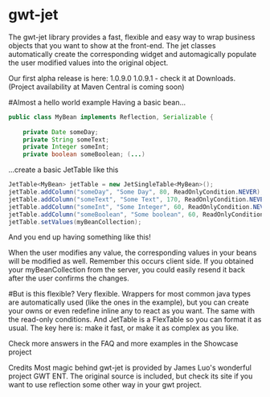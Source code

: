 # gwt-jet
The gwt-jet library provides a fast, flexible and easy way to wrap business objects that you want to show at the front-end. The jet classes automatically create the corresponding widget and automagically populate the user modified values into the original object.

Our first alpha release is here: 1.0.9.0 1.0.9.1 - check it at Downloads. (Project availability at Maven Central is coming soon)

#Almost a hello world example
Having a basic bean...

```java
public class MyBean implements Reflection, Serializable {
        
    private Date someDay;
    private String someText;
    private Integer someInt;
    private boolean someBoolean; (...)
```
    
...create a basic JetTable like this

```java
JetTable<MyBean> jetTable = new JetSingleTable<MyBean>();
jetTable.addColumn("someDay", "Some Day", 80, ReadOnlyCondition.NEVER);
jetTable.addColumn("someText", "Some Text", 170, ReadOnlyCondition.NEVER);
jetTable.addColumn("someInt", "Some Integer", 60, ReadOnlyCondition.NEVER);
jetTable.addColumn("someBoolean", "Some boolean", 60, ReadOnlyCondition.NEVER);
jetTable.setValues(myBeanCollection);
```

And you end up having something like this!



When the user modifies any value, the corresponding values in your beans will be modified as well. Remember this occurs client side. If you obtained your myBeanCollection from the server, you could easily resend it back after the user confirms the changes.

#But is this flexible?
Very flexible. Wrappers for most common java types are automatically used (like the ones in the example), but you can create your owns or even redefine inline any to react as you want. The same with the read-only conditions. And JetTable is a FlexTable so you can format it as usual. The key here is: make it fast, or make it as complex as you like.

Check more answers in the FAQ and more examples in the Showcase project

Credits
Most magic behind gwt-jet is provided by James Luo's wonderful project GWT ENT. The original source is included, but check its site if you want to use reflection some other way in your gwt project.

